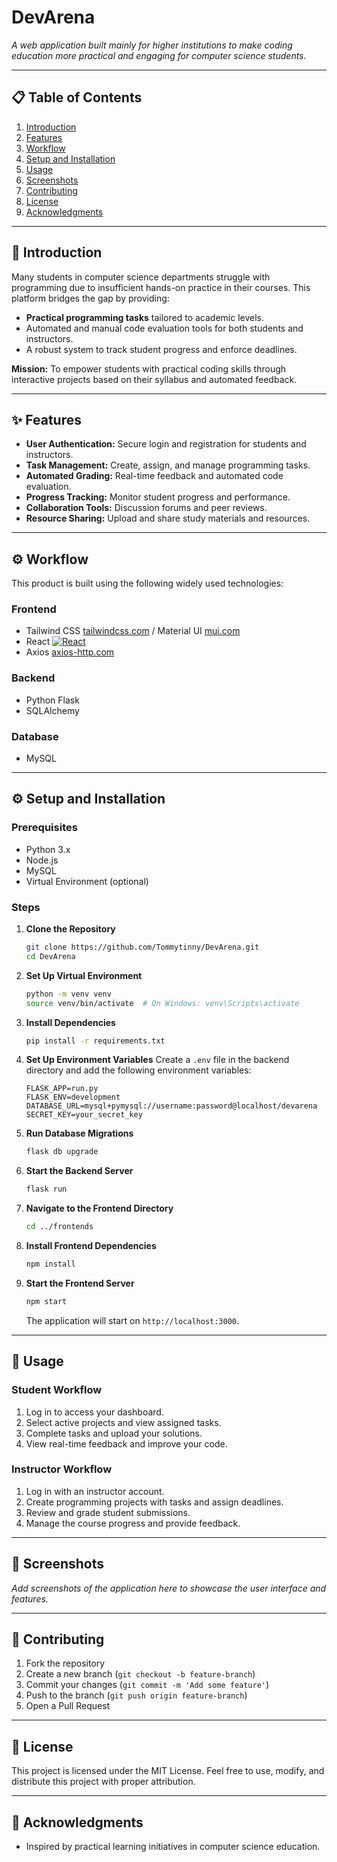 # DevArena

_A web application built mainly for higher institutions to make coding education more practical and engaging for computer science students._  

---

## 📋 **Table of Contents**
1. [Introduction](#introduction)  
2. [Features](#features)  
3. [Workflow](#workflow)  
4. [Setup and Installation](#setup-and-installation)  
5. [Usage](#usage)  
6. [Screenshots](#screenshots)  
7. [Contributing](#contributing)  
8. [License](#license)  
9. [Acknowledgments](#acknowledgments)

---

## 📖 **Introduction**  
Many students in computer science departments struggle with programming due to insufficient hands-on practice in their courses. This platform bridges the gap by providing:  
- **Practical programming tasks** tailored to academic levels.  
- Automated and manual code evaluation tools for both students and instructors.  
- A robust system to track student progress and enforce deadlines.

**Mission:** To empower students with practical coding skills through interactive projects based on their syllabus and automated feedback.  

---

## ✨ **Features**
- **User Authentication:** Secure login and registration for students and instructors.
- **Task Management:** Create, assign, and manage programming tasks.
- **Automated Grading:** Real-time feedback and automated code evaluation.
- **Progress Tracking:** Monitor student progress and performance.
- **Collaboration Tools:** Discussion forums and peer reviews.
- **Resource Sharing:** Upload and share study materials and resources.

---

## ⚙️ **Workflow**

This product is built using the following widely used technologies:

### **Frontend**
- Tailwind CSS [tailwindcss.com](https://tailwindcss.com/) / Material UI [mui.com](https://mui.com/)
- React [![React](https://img.shields.io/badge/React-17.x-blue?logo=react)](https://reactjs.org/)
- Axios [axios-http.com](https://axios-http.com)

### **Backend**
- Python Flask
- SQLAlchemy

### **Database**
- MySQL

---

## ⚙️ **Setup and Installation**  

### **Prerequisites**  
- Python 3.x  
- Node.js
- MySQL  
- Virtual Environment (optional)  

### **Steps**  
1. **Clone the Repository**  
   ```bash
   git clone https://github.com/Tommytinny/DevArena.git
   cd DevArena
   ```
2. **Set Up Virtual Environment**
   ```bash
   python -m venv venv
   source venv/bin/activate  # On Windows: venv\Scripts\activate
   ```

3. **Install Dependencies**
   ```bash
   pip install -r requirements.txt
   ```

4. **Set Up Environment Variables**
   Create a `.env` file in the backend directory and add the following environment variables:
   ```env
   FLASK_APP=run.py
   FLASK_ENV=development
   DATABASE_URL=mysql+pymysql://username:password@localhost/devarena
   SECRET_KEY=your_secret_key
   ```

5. **Run Database Migrations**
   ```bash
   flask db upgrade
   ```

6. **Start the Backend Server**
   ```bash
   flask run
   ```

7. **Navigate to the Frontend Directory**
   ```bash
   cd ../frontends
   ```

8. **Install Frontend Dependencies**
   ```bash
   npm install
   ```

9. **Start the Frontend Server**
   ```bash
   npm start
   ```
   The application will start on `http://localhost:3000`.

---

## 🚀 **Usage**

### **Student Workflow**
1. Log in to access your dashboard.
2. Select active projects and view assigned tasks.
3. Complete tasks and upload your solutions.
4. View real-time feedback and improve your code.

### **Instructor Workflow**
1. Log in with an instructor account.
2. Create programming projects with tasks and assign deadlines.
3. Review and grade student submissions.
4. Manage the course progress and provide feedback.

---

## 📸 **Screenshots**
_Add screenshots of the application here to showcase the user interface and features._

---

## 🤝 **Contributing**
1. Fork the repository
2. Create a new branch (`git checkout -b feature-branch`)
3. Commit your changes (`git commit -m 'Add some feature'`)
4. Push to the branch (`git push origin feature-branch`)
5. Open a Pull Request

---

## 📜 **License**
This project is licensed under the MIT License. Feel free to use, modify, and distribute this project with proper attribution.

---

## 🙌 **Acknowledgments**
- Inspired by practical learning initiatives in computer science education.


